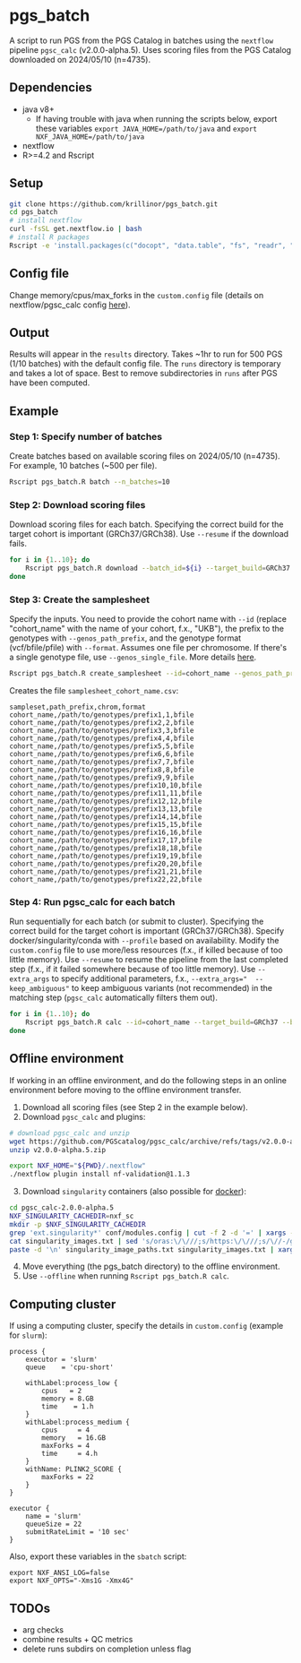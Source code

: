 # pgs_batch

A script to run PGS from the PGS Catalog in batches using the `nextflow` pipeline `pgsc_calc` (v2.0.0-alpha.5).
Uses scoring files from the PGS Catalog downloaded on 2024/05/10 (n=4735).

## Dependencies
- java v8+
	- If having trouble with java when running the scripts below, export these variables `export JAVA_HOME=/path/to/java` and `export NXF_JAVA_HOME=/path/to/java`
- nextflow
- R>=4.2 and Rscript

## Setup

```bash
git clone https://github.com/krillinor/pgs_batch.git
cd pgs_batch
# install nextflow
curl -fsSL get.nextflow.io | bash
# install R packages
Rscript -e 'install.packages(c("docopt", "data.table", "fs", "readr", "curl", "stringr"), repos = "http://cran.us.r-project.org")'
```

## Config file

Change memory/cpus/max_forks in the `custom.config` file (details on nextflow/pgsc_calc config [here](https://pgsc-calc.readthedocs.io/en/latest/how-to/bigjob.html#how-do-i-run-pgsc-calc-on-larger-datasets-and-more-powerful-computers)).

## Output

Results will appear in the `results` directory.
Takes ~1hr to run for 500 PGS (1/10 batches) with the default config file.
The `runs` directory is temporary and takes a lot of space. Best to remove subdirectories in `runs` after PGS have been computed.

## Example

### Step 1: Specify number of batches

Create batches based on available scoring files on 2024/05/10 (n=4735).
For example, 10 batches (~500 per file).

```bash
Rscript pgs_batch.R batch --n_batches=10
```

### Step 2: Download scoring files

Download scoring files for each batch.
Specifying the correct build for the target cohort is important (GRCh37/GRCh38).
Use `--resume` if the download fails.

```bash
for i in {1..10}; do
    Rscript pgs_batch.R download --batch_id=${i} --target_build=GRCh37
done
```

### Step 3: Create the samplesheet

Specify the inputs.
You need to provide the cohort name with `--id` (replace "cohort_name" with the name of your cohort, f.x., "UKB"), the prefix to the genotypes with `--genos_path_prefix`, and the genotype format (vcf/bfile/pfile) with `--format`. Assumes one file per chromosome. If there's a single genotype file, use `--genos_single_file`.
More details [here](https://pgsc-calc.readthedocs.io/en/latest/how-to/samplesheet.html#setup-samplesheet).

```bash
Rscript pgs_batch.R create_samplesheet --id=cohort_name --genos_path_prefix="/path/to/genotypes/prefix" --format=bfile
```

Creates the file `samplesheet_cohort_name.csv`:

```
sampleset,path_prefix,chrom,format
cohort_name,/path/to/genotypes/prefix1,1,bfile
cohort_name,/path/to/genotypes/prefix2,2,bfile
cohort_name,/path/to/genotypes/prefix3,3,bfile
cohort_name,/path/to/genotypes/prefix4,4,bfile
cohort_name,/path/to/genotypes/prefix5,5,bfile
cohort_name,/path/to/genotypes/prefix6,6,bfile
cohort_name,/path/to/genotypes/prefix7,7,bfile
cohort_name,/path/to/genotypes/prefix8,8,bfile
cohort_name,/path/to/genotypes/prefix9,9,bfile
cohort_name,/path/to/genotypes/prefix10,10,bfile
cohort_name,/path/to/genotypes/prefix11,11,bfile
cohort_name,/path/to/genotypes/prefix12,12,bfile
cohort_name,/path/to/genotypes/prefix13,13,bfile
cohort_name,/path/to/genotypes/prefix14,14,bfile
cohort_name,/path/to/genotypes/prefix15,15,bfile
cohort_name,/path/to/genotypes/prefix16,16,bfile
cohort_name,/path/to/genotypes/prefix17,17,bfile
cohort_name,/path/to/genotypes/prefix18,18,bfile
cohort_name,/path/to/genotypes/prefix19,19,bfile
cohort_name,/path/to/genotypes/prefix20,20,bfile
cohort_name,/path/to/genotypes/prefix21,21,bfile
cohort_name,/path/to/genotypes/prefix22,22,bfile
```

### Step 4: Run pgsc_calc for each batch

Run sequentially for each batch (or submit to cluster).
Specifying the correct build for the target cohort is important (GRCh37/GRCh38).
Specify docker/singularity/conda with `--profile` based on availability.
Modify the `custom.config` file to use more/less resources (f.x., if killed because of too little memory).
Use `--resume` to resume the pipeline from the last completed step (f.x., if it failed somewhere because of too little memory).
Use `--extra_args` to specify additional parameters, f.x., `--extra_args="  --keep_ambiguous"` to keep ambiguous variants (not recommended) in the matching step (`pgsc_calc` automatically filters them out).

```bash
for i in {1..10}; do
    Rscript pgs_batch.R calc --id=cohort_name --target_build=GRCh37 --batch_id=${i} --profile=docker
done
```

## Offline environment

If working in an offline environment, and do the following steps in an online environment before moving to the offline environment transfer.

1. Download all scoring files (see Step 2 in the example below).
2. Download `pgsc_calc` and plugins:

```bash
# download pgsc_calc and unzip
wget https://github.com/PGScatalog/pgsc_calc/archive/refs/tags/v2.0.0-alpha.5.zip
unzip v2.0.0-alpha.5.zip

export NXF_HOME="${PWD}/.nextflow"
./nextflow plugin install nf-validation@1.1.3
```

3. Download `singularity` containers (also possible for [docker](https://pgsc-calc.readthedocs.io/en/latest/how-to/offline.html#docker)):

```bash
cd pgsc_calc-2.0.0-alpha.5
NXF_SINGULARITY_CACHEDIR=nxf_sc
mkdir -p $NXF_SINGULARITY_CACHEDIR
grep 'ext.singularity*' conf/modules.config | cut -f 2 -d '=' | xargs -L 2 echo | tr -d ' ' > singularity_images.txt
cat singularity_images.txt | sed 's/oras:\/\///;s/https:\/\///;s/\//-/g;s/$/.img/;s/:/-/' > singularity_image_paths.txt
paste -d '\n' singularity_image_paths.txt singularity_images.txt | xargs -L 2 sh -c 'singularity pull --disable-cache --dir $NXF_SINGULARITY_CACHEDIR $0 $1'
```

4. Move everything (the pgs_batch directory) to the offline environment.
5. Use `--offline` when running `Rscript pgs_batch.R calc`.

## Computing cluster

If using a computing cluster, specify the details in `custom.config` (example for `slurm`):

```
process {
    executor = 'slurm'
    queue    = 'cpu-short'

    withLabel:process_low {
        cpus   = 2
        memory = 8.GB
        time    = 1.h
    }
    withLabel:process_medium {
        cpus     = 4
        memory   = 16.GB
        maxForks = 4
        time     = 4.h
    }
    withName: PLINK2_SCORE {
        maxForks = 22
    }
}

executor {
    name = 'slurm'
    queueSize = 22
    submitRateLimit = '10 sec'
}
```

Also, export these variables in the `sbatch` script:

```
export NXF_ANSI_LOG=false
export NXF_OPTS="-Xms1G -Xmx4G"
```

## TODOs

- arg checks
- combine results + QC metrics
- delete runs subdirs on completion unless flag

